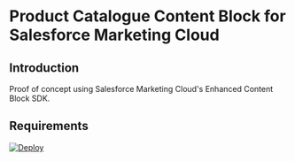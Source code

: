 # Product Catalogue Content Block for Salesforce Marketing Cloud

## Introduction

Proof of concept using Salesforce Marketing Cloud's Enhanced Content Block SDK.

## Requirements

[![Deploy](https://www.herokucdn.com/deploy/button.svg)](https://heroku.com/deploy)
